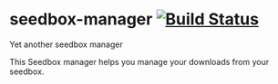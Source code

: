 # seedbox-manager [![Build Status](https://travis-ci.org/Kawada/seedbox-manager.svg?branch=master)](https://travis-ci.org/Kawada/seedbox-manager)
Yet another seedbox manager

This Seedbox manager helps you manage your downloads from your seedbox.

